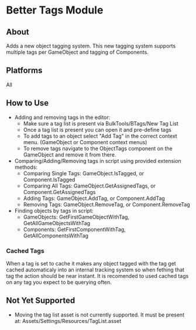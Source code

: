 # Better Tags Module

## About
Adds a new object tagging system. This new tagging system supports multiple tags per GameObject and tagging of Components.

## Platforms
All

## How to Use
- Adding and removing tags in the editor:
    - Make sure a tag list is present via BulkTools/BTags/New Tag List
    - Once a tag list is present you can open it and pre-define tags
    - To add tags to an object select "Add Tag" in the correct context menu. (GameObject or Component context menus)
    - To remove tags navigate to the ObjectTags component on the GameObject and remove it from there.
- Comparing/Adding/Removing tags in script using provided extension methods:
    - Comparing Single Tags: GameObject.IsTagged, or Component.IsTagged
    - Comparing All Tags: GameObject.GetAssignedTags, or Component.GetAssignedTags
    - Adding Tags: GameObject.AddTag, or Component.AddTag
    - Removing Tags: GameObject.RemoveTag, or Component.RemoveTag
- Finding objects by tags in script:
    - GameObjects: GetFirstGameObjectWithTag, GetAllGameObjectsWithTag
    - Components: GetFirstComponentWithTag, GetAllComponentsWithTag

### Cached Tags
When a tag is set to cache it makes any object tagged with the tag get cached automaticaly into an internal tracking system so when fething that tag the action should be near instant. It is recomended to used cached tags on any tag you expect to be querying often.

## Not Yet Supported
- Moving the tag list asset is not currently supported. It must be present at: Assets/Settings/Resources/TagList.asset